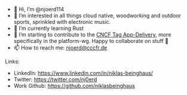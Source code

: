 - 👋 Hi, I’m @njoerd114
- 👀 I’m interested in all things cloud native, woodworking and outdoor sports, sprinkled with electronic music.
- 🌱 I’m currently learning Rust
- 💞️ I’m starting to contribute to the [CNCF Tag App-Delivery](https://github.com/cncf/tag-app-delivery), more specifically in the platform-wg. Happy to collaborate on stuff :tada:
- 📫 How to reach me: njoerd@cccfr.de

Links:
- LinkedIn: https://www.linkedin.com/in/niklas-beinghaus/
- Twitter: https://twitter.com/nj0erd
- Work Github: https://github.com/niklasbeinghaus

